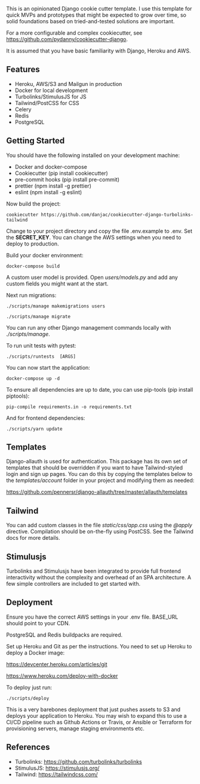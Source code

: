 This is an opinionated Django cookie cutter template. I use this template for quick MVPs and prototypes that might be expected to grow over time, so solid foundations based on tried-and-tested solutions are important.

For a more configurable and complex cookiecutter, see https://github.com/pydanny/cookiecutter-django.

It is assumed that you have basic familiarity with Django, Heroku and AWS.

## Features

* Heroku, AWS/S3 and Mailgun in production
* Docker for local development
* Turbolinks/StimulusJS for JS
* Tailwind/PostCSS for CSS
* Celery
* Redis
* PostgreSQL

## Getting Started

You should have the following installed on your development machine:

* Docker and docker-compose
* Cookiecutter (pip install cookiecutter)
* pre-commit hooks (pip install pre-commit)
* prettier (npm install -g prettier)
* eslint (npm install -g eslint)

Now build the project:

    cookiecutter https://github.com/danjac/cookiecutter-django-turbolinks-tailwind

Change to your project directory and copy the file .env.example to .env. Set the **SECRET_KEY**. You can change the AWS settings when you need to deploy to production.

Build your docker environment:

    docker-compose build

A custom user model is provided. Open *users/models.py* and add any custom fields you might want at the start.

Next run migrations:

    ./scripts/manage makemigrations users

    ./scripts/manage migrate

You can run any other Django management commands locally with *./scripts/manage*.

To run unit tests with pytest:

    ./scripts/runtests  [ARGS]

You can now start the application:

    docker-compose up -d

To ensure all dependencies are up to date, you can use pip-tools (pip install piptools):

    pip-compile requirements.in -o requirements.txt

And for frontend dependencies:

    ./scripts/yarn update

## Templates

Django-allauth is used for authentication. This package has its own set of templates that should be overridden if you want to have Tailwind-styled login and sign up pages. You can do this by copying the templates below to the *templates/account* folder in your project and modifying them as needed:

https://github.com/pennersr/django-allauth/tree/master/allauth/templates

## Tailwind

You can add custom classes in the file *static/css/app.css* using the *@apply* directive. Compilation should be on-the-fly using PostCSS. See the Tailwind docs for more details.

## Stimulusjs

Turbolinks and Stimulusjs have been integrated to provide full frontend interactivity without the complexity and overhead of an SPA architecture. A few simple controllers are included to get started with.

## Deployment

Ensure you have the correct AWS settings in your .env file. BASE_URL should point to your CDN.

PostgreSQL and Redis buildpacks are required.

Set up Heroku and Git as per the instructions. You need to set up Heroku to deploy a Docker image:

https://devcenter.heroku.com/articles/git

https://www.heroku.com/deploy-with-docker

To deploy just run:

    ./scripts/deploy

This is a very barebones deployment that just pushes assets to S3 and deploys your application to Heroku. You may wish to expand this to use a CI/CD pipeline such as Github Actions or Travis, or Ansible or Terraform for provisioning servers, manage staging environments etc.

## References

* Turbolinks: https://github.com/turbolinks/turbolinks
* StimulusJS: https://stimulusjs.org/
* Tailwind: https://tailwindcss.com/
